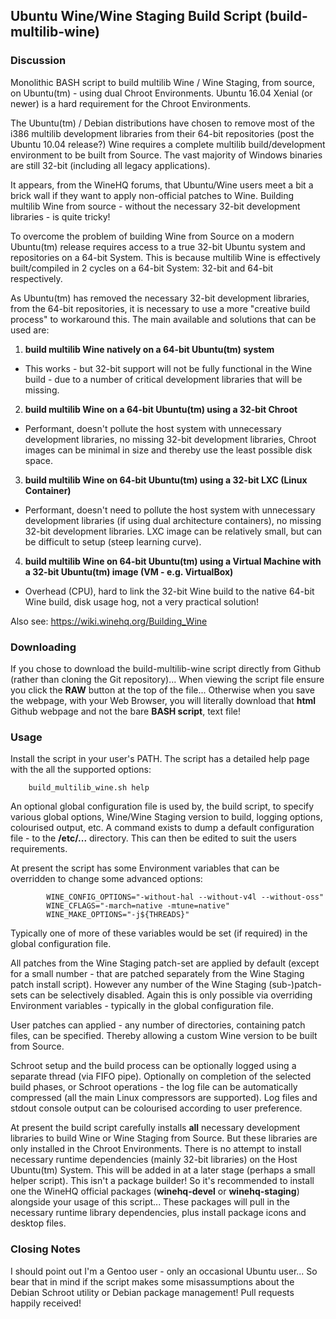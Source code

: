 ## Ubuntu Wine/Wine Staging Build Script (build-multilib-wine)


###  Discussion


Monolithic BASH script to build multilib Wine / Wine Staging, from source, on Ubuntu(tm) - using dual Chroot Environments. Ubuntu 16.04 Xenial (or newer) is a hard requirement for the Chroot Environments.

The Ubuntu(tm) / Debian distributions have chosen to remove most of the i386 multilib development libraries from their 64-bit repositories (post the Ubuntu 10.04 release?) Wine requires a complete multilib build/development environment to be built from Source. The vast majority of Windows binaries are still 32-bit (including all legacy applications).

It appears, from the WineHQ forums, that Ubuntu/Wine users meet a bit a brick wall if they want to apply non-official patches to Wine. Building multilib Wine from source - without the necessary 32-bit development libraries - is quite tricky!

To overcome the problem of building Wine from Source on a modern Ubuntu(tm) release requires access to a true 32-bit Ubuntu system and repositories on a 64-bit System. This is because multilib Wine is effectively built/compiled in 2 cycles on a 64-bit System: 32-bit and 64-bit respectively.

As Ubuntu(tm) has removed the necessary 32-bit development libraries, from the 64-bit repositories, it is necessary to use a more "creative build process" to workaround this. The main available and solutions that can be used are:

1. **build multilib Wine natively on a 64-bit Ubuntu(tm) system**
  * This works - but 32-bit support will not be fully functional in the Wine build - due to a number of critical development libraries that will be missing.

2. **build multilib Wine on a 64-bit Ubuntu(tm) using a 32-bit Chroot**
  * Performant, doesn't pollute the host system with unnecessary development libraries, no missing 32-bit development libraries, Chroot images can be minimal in size and thereby use the least possible disk space.

3. **build multilib Wine on 64-bit Ubuntu(tm) using a 32-bit LXC (Linux Container)**
  * Performant, doesn't need to pollute the host system with unnecessary development libraries (if using dual architecture containers), no missing 32-bit development libraries. LXC image can be relatively small, but can be difficult to setup (steep learning curve).

4. **build multilib Wine on 64-bit Ubuntu(tm) using a Virtual Machine with a 32-bit Ubuntu(tm) image (VM - e.g. VirtualBox)**
  * Overhead (CPU), hard to link the 32-bit Wine build to the native 64-bit Wine build, disk usage hog, not a very practical solution!

Also see: https://wiki.winehq.org/Building_Wine

###  Downloading

If you chose to download the build-multilib-wine script directly from Github (rather than cloning the Git repository)... When viewing the script file ensure you click the **RAW** button at the top of the file... Otherwise when you save the webpage, with your Web Browser, you will literally download that **html** Github webpage and not the bare **BASH script**, text file!

###  Usage


Install the script in your user's PATH.
The script has a detailed help page with the all the supported options:
```
    build_multilib_wine.sh help
```
An optional global configuration file is used by, the build script, to specify various global options, Wine/Wine Staging version to build, logging options, colourised output, etc. A command exists to dump a default configuration file - to the **/etc/...** directory. This can then be edited to suit the users requirements.

At present the script has some Environment variables that can be overridden to change some advanced options: 
```
        WINE_CONFIG_OPTIONS="-without-hal --without-v4l --without-oss"
        WINE_CFLAGS="-march=native -mtune=native"
        WINE_MAKE_OPTIONS="-j${THREADS}"
```
Typically one of more of these variables would be set (if required) in the global configuration file.

All patches from the Wine Staging patch-set are applied by default (except for a small number - that are patched separately from the Wine Staging patch install script). However any number of the Wine Staging (sub-)patch-sets can be selectively disabled. Again this is only possible via overriding Environment variables - typically in the global configuration file.

User patches can applied - any number of directories, containing patch files, can be specified. Thereby allowing a custom Wine version to be built from Source.

Schroot setup and the build process can be optionally logged using a separate thread (via FIFO pipe). Optionally on completion of the selected build phases, or Schroot operations - the log file can be automatically compressed (all the main Linux compressors are supported). Log files and stdout console output can be colourised according to user preference.

At present the build script carefully installs **all** necessary development libraries to build Wine or Wine Staging from Source. But these libraries are only installed in the Chroot Environments.
There is no attempt to install necessary runtime dependencies (mainly 32-bit libraries) on the Host Ubuntu(tm) System. This will be added in at a later stage (perhaps a small helper script). This isn't a package builder! So it's recommended to install one the WineHQ official packages (**winehq-devel** or **winehq-staging**) alongside your usage of this script... These packages will pull in the necessary runtime library dependencies, plus install package icons and desktop files.


###  Closing Notes


I should point out I'm a Gentoo user - only an occasional Ubuntu user... So bear that in mind if the script makes some misassumptions about the Debian Schroot utility or Debian package management! Pull requests happily received!

